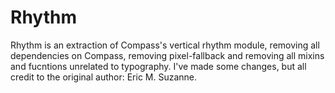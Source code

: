 # Rhythm

Rhythm is an extraction of Compass's vertical rhythm module, removing all dependencies on Compass,
removing pixel-fallback and removing all mixins and fucntions unrelated to typography. I've made some changes, but all credit to the original author: Eric M. Suzanne.